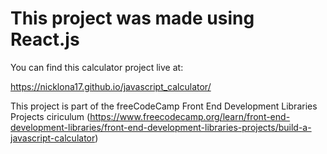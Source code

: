 # This project was made using React.js

You can find this calculator project live at:

https://nicklona17.github.io/javascript_calculator/

This project is part of the freeCodeCamp Front End Development Libraries Projects ciriculum (https://www.freecodecamp.org/learn/front-end-development-libraries/front-end-development-libraries-projects/build-a-javascript-calculator)